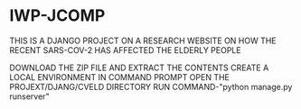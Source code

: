 # IWP-JCOMP
THIS IS A DJANGO PROJECT ON A RESEARCH WEBSITE ON HOW THE RECENT SARS-COV-2 HAS AFFECTED THE ELDERLY PEOPLE

DOWNLOAD THE ZIP FILE AND EXTRACT THE CONTENTS
CREATE A LOCAL ENVIRONMENT IN COMMAND PROMPT
OPEN THE PROJEXT/DJANG/CVELD DIRECTORY
RUN COMMAND-"python manage.py runserver"
